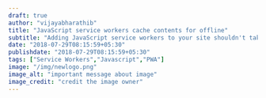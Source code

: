 ```yaml
---
draft: true
author: "vijayabharathib"
title: "JavaScript service workers cache contents for offline"
subtitle: "Adding JavaScript service workers to your site shouldn't take hours. You can set one up in minutes."
date: "2018-07-29T08:15:59+05:30"
publishdate: "2018-07-29T08:15:59+05:30"
tags: ["Service Workers","Javascript","PWA"]
image: "/img/newlogo.png"
image_alt: "important message about image"
image_credit: "credit the image owner"
---
```

